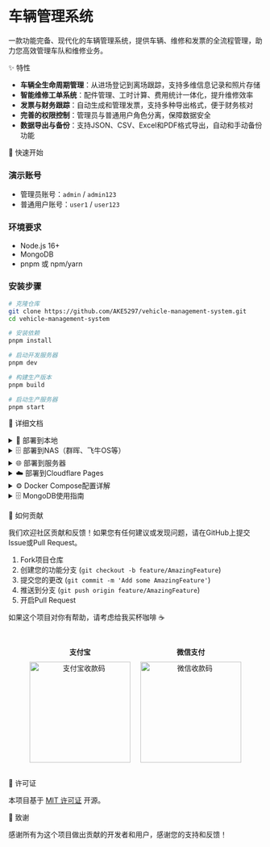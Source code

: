 # 车辆管理系统

一款功能完备、现代化的车辆管理系统，提供车辆、维修和发票的全流程管理，助力您高效管理车队和维修业务。


✨ 特性

*   **车辆全生命周期管理**：从进场登记到离场跟踪，支持多维信息记录和照片存储
*   **智能维修工单系统**：配件管理、工时计算、费用统计一体化，提升维修效率
*   **发票与财务跟踪**：自动生成和管理发票，支持多种导出格式，便于财务核对
*   **完善的权限控制**：管理员与普通用户角色分离，保障数据安全
*   **数据导出与备份**：支持JSON、CSV、Excel和PDF格式导出，自动和手动备份功能


🚀 快速开始

### 演示账号

- 管理员账号：`admin` / `admin123`
- 普通用户账号：`user1` / `user123`

### 环境要求

- Node.js 16+
- MongoDB
- pnpm 或 npm/yarn

### 安装步骤

```bash
# 克隆仓库
git clone https://github.com/AKE5297/vehicle-management-system.git
cd vehicle-management-system

# 安装依赖
pnpm install

# 启动开发服务器
pnpm dev

# 构建生产版本
pnpm build

# 启动生产服务器
pnpm start
```


📖 详细文档

<details>
<summary>📁 部署到本地</summary>

### 前提条件

- 安装 [Node.js](https://nodejs.org/) (v16+)
- 安装 [MongoDB](https://www.mongodb.com/try/download/community)
- 安装 [pnpm](https://pnpm.io/installation)

### 步骤

1. **克隆仓库**
   ```bash
   git clone https://github.com/AKE5297/vehicle-management-system.git
   cd vehicle-management-system
   ```

2. **安装依赖**
   ```bash
   pnpm install
   ```

3. **启动MongoDB服务**
   确保MongoDB服务已启动并运行在默认端口27017

4. **配置环境变量**
   创建 `.env` 文件并添加以下内容：
   ```
   MONGODB_URI=mongodb://localhost:27017/vehicle-management
   JWT_SECRET=your-secret-key
   UPLOAD_DIR=./uploads
   PORT=5000
   ```

5. **启动开发服务器**
   ```bash
   pnpm dev
   ```
   
   前端将运行在 http://localhost:3000，后端API将运行在 http://localhost:5000

6. **构建生产版本**
   ```bash
   pnpm build
   ```

7. **启动生产服务器**
   ```bash
   pnpm start
   ```
</details>

<details>
<summary>🗄️ 部署到NAS（群晖、飞牛OS等）</summary>

### 使用Docker Compose部署

1. **准备工作**
   - 在NAS上安装Docker和Docker Compose
   - 创建一个专用目录用于存放项目数据，例如：`/volume1/docker/vehicle-management`

2. **创建docker-compose.yml文件**
   在项目目录中创建`docker-compose.yml`文件：

   ```yaml
   version: '3.8'

   services:
     app:
       image: node:18-alpine
       container_name: vehicle-management-app
       working_dir: /app
       ports:
         - "3000:3000"
         - "5000:5000"
       volumes:
         - ./:/app
         - ./uploads:/app/uploads
       environment:
         - MONGODB_URI=mongodb://admin:password@db:27017/vehicle-management?authSource=admin
         - JWT_SECRET=your-secret-key
         - UPLOAD_DIR=/app/uploads
         - PORT=5000
       depends_on:
         - db
       command: sh -c "git clone https://github.com/AKE5297/vehicle-management-system.git /app && cd /app && npm install -g pnpm && pnpm install && pnpm build && pnpm start"
       
     db:
       image: mongo:latest
       environment:
         - MONGO_INITDB_ROOT_USERNAME=admin
         - MONGO_INITDB_ROOT_PASSWORD=password
       container_name: vehicle-management-db
       volumes:
         - ./mongodb-data:/data/db
       ports:
         - "27017:27017"
       restart: always
   ```

3. **部署项目**
   - 通过SSH或NAS的文件管理器将`docker-compose.yml`文件上传到NAS上的项目目录
   - 打开NAS的终端或使用SSH连接到NAS
   - 导航到项目目录
   - 运行以下命令启动服务：
     ```bash
     docker-compose up -d
     ```

4. **访问系统**
   打开浏览器，访问 `http://NAS_IP:3000` 即可使用车辆管理系统

5. **数据持久化**
   - MongoDB数据将保存在 `./mongodb-data` 目录
   - 上传的图片将保存在 `./uploads` 目录
   - 确保这些目录有适当的权限
</details>

<details>
<summary>🌐 部署到服务器</summary>

### 使用Docker Compose部署

1. **准备工作**
   - 准备一台Linux服务器（推荐Ubuntu 20.04+）
   - 安装Docker和Docker Compose
   - 配置域名（可选）

2. **安装Docker和Docker Compose**
   ```bash
   # 更新系统包
   sudo apt update && sudo apt upgrade -y
   
   # 安装Docker
   sudo apt install docker.io -y
   
   # 安装Docker Compose
   sudo apt install docker-compose -y
   
   # 将当前用户添加到docker组
   sudo usermod -aG docker $USER
   ```

3. **创建项目目录**
   ```bash
   mkdir -p ~/vehicle-management
   cd ~/vehicle-management
   ```

4. **创建docker-compose.yml文件**
   ```yaml
   version: '3.8'

   services:
     app:
       image: node:18-alpine
       container_name: vehicle-management-app
       working_dir: /app
       ports:
         - "3000:3000"
         - "5000:5000"
       volumes:
         - ./:/app
         - ./uploads:/app/uploads
       environment:
         - MONGODB_URI=mongodb://admin:password@db:27017/vehicle-management?authSource=admin
         - JWT_SECRET=your-secret-key
         - UPLOAD_DIR=/app/uploads
         - PORT=5000
       depends_on:
         - db
       command: sh -c "git clone https://github.com/AKE5297/vehicle-management-system.git /app && cd /app && npm install -g pnpm && pnpm install && pnpm build && pnpm start"
       
     db:
       image: mongo:latest
       environment:
         - MONGO_INITDB_ROOT_USERNAME=admin
         - MONGO_INITDB_ROOT_PASSWORD=password
       container_name: vehicle-management-db
       volumes:
         - ./mongodb-data:/data/db
       ports:
         - "27017:27017"
       restart: always
   ```

5. **启动服务**
   ```bash
   docker-compose up -d
   ```

6. **配置防火墙**
   ```bash
   sudo ufw allow 3000
   sudo ufw allow 5000
   sudo ufw allow 27017   # 仅在需要远程访问数据库时开放
   sudo ufw reload
   ```

7. **设置Nginx反向代理（可选）**
   ```bash
   # 安装Nginx
   sudo apt install nginx -y
   
   # 创建配置文件
   sudo nano /etc/nginx/sites-available/vehicle-management
   ```

   添加以下内容（替换`your-domain.com`为您的域名）：
   ```
   server {
       listen 80;
       server_name your-domain.com;
       
       location / {
           proxy_pass http://localhost:3000;
           proxy_set_header Host $host;
           proxy_set_header X-Real-IP $remote_addr;
           proxy_set_header X-Forwarded-For $proxy_add_x_forwarded_for;
           proxy_set_header X-Forwarded-Proto $scheme;
       }
       
       location /api {
           proxy_pass http://localhost:5000;
           proxy_set_header Host $host;
           proxy_set_header X-Real-IP $remote_addr;
           proxy_set_header X-Forwarded-For $proxy_add_x_forwarded_for;
           proxy_set_header X-Forwarded-Proto $scheme;
       }
   }
   ```

   启用配置并重启Nginx：
   ```bash
   sudo ln -s /etc/nginx/sites-available/vehicle-management /etc/nginx/sites-enabled/
   sudo nginx -t
   sudo systemctl restart nginx
   ```

8. **配置HTTPS（可选）**
   ```bash
   # 安装Certbot
   sudo apt install certbot python3-certbot-nginx -y
   
   # 获取SSL证书
   sudo certbot --nginx -d your-domain.com
   ```
</details>

<details>
<summary>☁️ 部署到Cloudflare Pages</summary>

Cloudflare Pages 是一个用于静态网站托管的平台，非常适合部署我们的前端应用。由于我们的应用还包含后端API，我们需要将前端和后端分开部署。

### 部署前端到Cloudflare Pages

1. **准备工作**
   - 确保您的代码已推送到GitHub仓库
   - 登录到 [Cloudflare Dashboard](https://dash.cloudflare.com/)
   - 创建一个Cloudflare账号（如果还没有）

2. **创建Cloudflare Pages项目**
   - 在Cloudflare Dashboard中，选择"Pages"
   - 点击"创建项目"按钮
   - 选择"连接到Git"
   - 授权Cloudflare访问您的GitHub账户
   - 选择您的车辆管理系统仓库
   - 点击"开始设置"

3. **配置构建设置**
   - **项目名称**: 输入一个唯一的项目名称
   - **生产分支**: 通常是 `main` 或 `master`
   - **构建命令**: `pnpm build`
   - **构建输出目录**: `dist`
   - **根目录**: 保留为空
   - **环境变量**: 添加以下环境变量
     - `NODE_VERSION`: `18`
     - `MONGODB_URI`: `您的MongoDB连接字符串` (如果前端需要直接连接数据库)

4. **部署项目**
   - 点击"保存并部署"按钮
   - Cloudflare Pages将自动构建并部署您的项目
   - 部署完成后，您将获得一个`*.pages.dev`域名

5. **配置自定义域名（可选）**
   - 在项目设置中，选择"自定义域名"
   - 点击"设置自定义域名"并按照提示添加您的域名

### 部署后端到Cloudflare Workers

对于后端API，我们可以使用Cloudflare Workers或其他服务如Heroku、Vercel等。

#### 部署后端到Cloudflare Workers

1. **准备工作**
   - 安装 [Wrangler CLI](https://developers.cloudflare.com/workers/wrangler/install-and-update/)
   - 登录到Wrangler：`wrangler login`

2. **创建后端项目**
   - 在一个新目录中初始化一个Workers项目：`wrangler init vehicle-management-api`
   - 按照提示配置项目

3. **部署API**
   - 编写您的API代码（可以基于现有的server.js文件）
   - 部署到Cloudflare Workers：`wrangler deploy`

4. **更新前端配置**
   - 在前端代码中，将API基础URL更新为Cloudflare Workers提供的URL
   - 重新构建并部署前端应用
</details>

<details>
<summary>⚙️ Docker Compose配置详解</summary>

下面是对`docker-compose.yml`文件中每条命令的详细解释：

```yaml
version: '3.8'  # 指定Docker Compose文件版本
```

### 应用服务配置

```yaml
services:
  app:
    image: node:18-alpine  # 使用Node.js 18 Alpine镜像，轻量级且适合生产环境
    container_name: vehicle-management-app  # 容器名称
    working_dir: /app  # 容器内的工作目录
    ports:
      - "3000:3000"  # 将容器的3000端口映射到主机的3000端口（前端服务）
      - "5000:5000"  # 将容器的5000端口映射到主机的5000端口（后端API）
    volumes:
      - ./:/app  # 将主机当前目录挂载到容器的/app目录，实现文件同步
      - ./uploads:/app/uploads  # 将主机的uploads目录挂载到容器，实现上传文件持久化
    environment:  # 环境变量配置
      - MONGODB_URI=mongodb://admin:password@db:27017/vehicle-management?authSource=admin  # MongoDB连接字符串
      - JWT_SECRET=your-secret-key  # JWT令牌密钥
      - UPLOAD_DIR=/app/uploads  # 上传目录路径
      - PORT=5000  # 后端服务端口
    depends_on:
      - db  # 依赖于MongoDB服务，确保数据库先启动
    command: sh -c "git clone https://github.com/AKE5297/vehicle-management-system.git /app && cd /app && npm install -g pnpm && pnpm install && pnpm build && pnpm start"  # 容器启动命令，拉取代码并启动应用
```

### MongoDB数据库配置

```yaml
  db:
    image: mongo:latest  # 使用最新版本的MongoDB镜像
    environment:
      - MONGO_INITDB_ROOT_USERNAME=admin  # MongoDB管理员用户名
      - MONGO_INITDB_ROOT_PASSWORD=password  # MongoDB管理员密码
    container_name: vehicle-management-db  # MongoDB容器名称
    volumes:
      - ./mongodb-data:/data/db  # 将主机的mongodb-data目录挂载到容器，实现数据持久化
    ports:
      - "27017:27017"  # 将容器的27017端口映射到主机，允许外部访问数据库
    restart: always  # 容器退出时自动重启
```
</details>

<details>
<summary>🗄️ MongoDB使用指南</summary>

### MongoDB基础操作

#### 连接到MongoDB

**使用MongoDB Shell**
```bash
# 连接到本地MongoDB实例
mongo

# 使用认证连接
mongo -u admin -p password --authenticationDatabase admin

# 连接到特定数据库
mongo vehicle-management -u admin -p password --authenticationDatabase admin
```

**使用MongoDB Compass（图形界面工具）**
1. 下载并安装 [MongoDB Compass](https://www.mongodb.com/try/download/compass)
2. 创建新连接，填写以下信息：
   - **连接字符串**: `mongodb://admin:password@localhost:27017/vehicle-management?authSource=admin`
   - 或者分别填写：
     - **主机名**: `localhost`
     - **端口**: `27017`
     - **认证数据库**: `admin`
     - **用户名**: `admin`
     - **密码**: `password`
3. 点击"连接"按钮

#### 数据库操作

**查看所有数据库**
```bash
show dbs
```

**切换到车辆管理系统数据库**
```bash
use vehicle-management
```

**查看所有集合（表）**
```bash
show collections
```

**查询数据**
```bash
# 查询所有车辆数据
db.vehicles.find().pretty()

# 查询特定条件的数据
db.vehicles.find({ licensePlate: "京A12345" }).pretty()
```

**插入数据**
```bash
db.vehicles.insertOne({
  licensePlate: "粤B12345",
  brand: "丰田",
  model: "卡罗拉",
  // 其他字段...
})
```

**更新数据**
```bash
db.vehicles.updateOne(
  { licensePlate: "粤B12345" },
  { $set: { brand: "丰田", model: "凯美瑞" } }
)
```

**删除数据**
```bash
db.vehicles.deleteOne({ licensePlate: "粤B12345" })
```

### 备份与恢复

#### 备份数据库

```bash
# 使用mongodump备份
mongodump --db vehicle-management --username admin --password password --authenticationDatabase admin --out /path/to/backup/directory
```

#### 恢复数据库

```bash
# 使用mongorestore恢复
mongorestore --db vehicle-management --username admin --password password --authenticationDatabase admin /path/to/backup/directory/vehicle-management
```

### 常见问题排查

**连接问题**
- 确保MongoDB服务正在运行：`sudo systemctl status mongod`
- 检查防火墙设置：`sudo ufw status`，确保27017端口已开放
- 验证认证信息是否正确

**性能问题**
- 为常用查询字段创建索引：`db.vehicles.createIndex({ licensePlate: 1 })`
- 定期清理不必要的数据
- 考虑增加服务器资源或配置MongoDB副本集

**数据损坏**
- 定期备份数据库
- 使用`mongod --repair`命令修复损坏的数据库
</details>


🤝 如何贡献

我们欢迎社区贡献和反馈！如果您有任何建议或发现问题，请在GitHub上提交Issue或Pull Request。

1. Fork项目仓库
2. 创建您的功能分支 (`git checkout -b feature/AmazingFeature`)
3. 提交您的更改 (`git commit -m 'Add some AmazingFeature'`)
4. 推送到分支 (`git push origin feature/AmazingFeature`)
5. 开启Pull Request


如果这个项目对你有帮助，请考虑给我买杯咖啡 ☕

<div style="display: flex; gap: 20px; justify-content: center; margin: 30px 0;">
  <div style="text-align: center;">
    <p style="margin-bottom: 10px; font-weight: bold;">支付宝</p>
    <img src="https://img.789600.xyz/file/AgACAgUAAyEGAASoCPKDAAMTaNaa1SXeuPTom7cThJtJkopWtigAAmfOMRs2CLBWxF1VteTNUnsBAAMCAAN3AAM2BA.jpg" alt="支付宝收款码" width="200" />
  </div>
  <div style="text-align: center;">
    <p style="margin-bottom: 10px; font-weight: bold;">微信支付</p>
    <img src="https://img.789600.xyz/file/AgACAgUAAyEGAASoCPKDAAMSaNaafzhyBx8fraStspoUVVkgRC8AAmbOMRs2CLBW6cJue5eR9ywBAAMCAAN3AAM2BA.jpg" alt="微信收款码" width="200" />
  </div>
</div>


📄 许可证

本项目基于 [MIT 许可证](LICENSE) 开源。


🙏 致谢

感谢所有为这个项目做出贡献的开发者和用户，感谢您的支持和反馈！